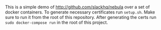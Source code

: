 This is a simple demo of http://github.com/slackhq/nebula over a set of docker containers.
To generate necessary certificates run `setup.sh`. Make sure to run it from the root of this repository.
After generating the certs run `sudo docker-compose run` in the root of this project.


